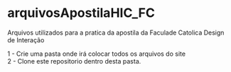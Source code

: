 # arquivosApostilaHIC_FC
Arquivos utilizados para a pratica da apostila da Faculade Catolica Design de Interação

1 - Crie uma pasta onde irá colocar todos os arquivos do site<br />
2 - Clone este repositorio dentro desta pasta.
